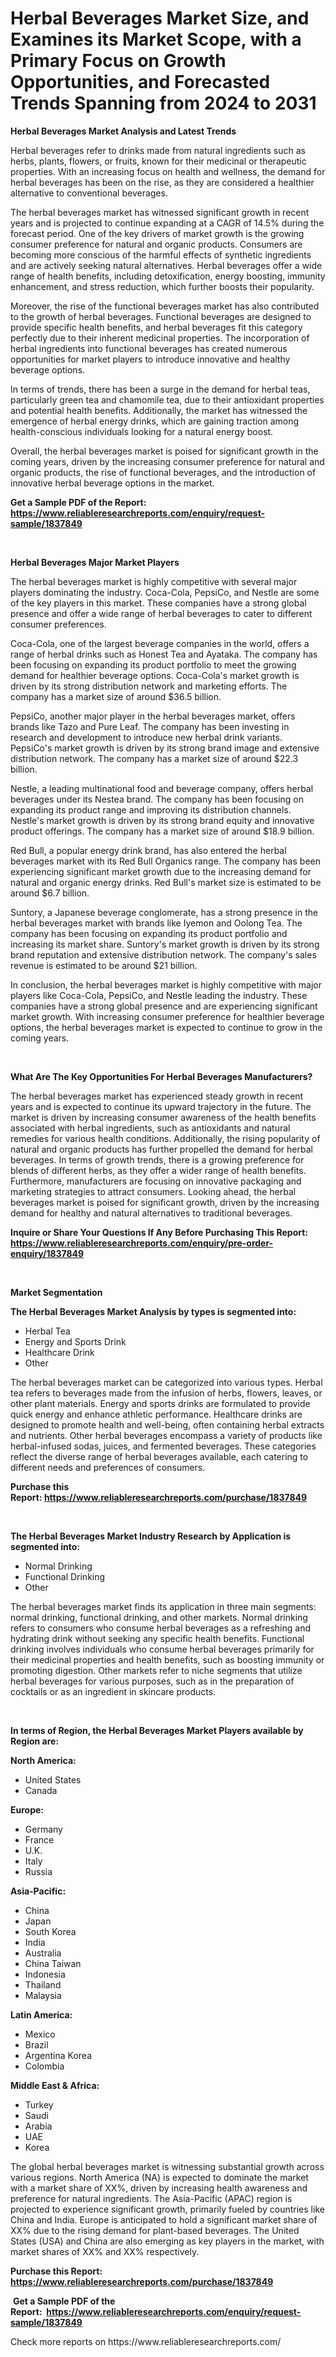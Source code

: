 <p><h1>Herbal Beverages Market Size, and Examines its Market Scope, with a Primary Focus on Growth Opportunities, and Forecasted Trends Spanning from 2024 to 2031</h1></p><p><strong>Herbal Beverages Market Analysis and Latest Trends</strong></p>
<p><p>Herbal beverages refer to drinks made from natural ingredients such as herbs, plants, flowers, or fruits, known for their medicinal or therapeutic properties. With an increasing focus on health and wellness, the demand for herbal beverages has been on the rise, as they are considered a healthier alternative to conventional beverages.</p><p>The herbal beverages market has witnessed significant growth in recent years and is projected to continue expanding at a CAGR of 14.5% during the forecast period. One of the key drivers of market growth is the growing consumer preference for natural and organic products. Consumers are becoming more conscious of the harmful effects of synthetic ingredients and are actively seeking natural alternatives. Herbal beverages offer a wide range of health benefits, including detoxification, energy boosting, immunity enhancement, and stress reduction, which further boosts their popularity.</p><p>Moreover, the rise of the functional beverages market has also contributed to the growth of herbal beverages. Functional beverages are designed to provide specific health benefits, and herbal beverages fit this category perfectly due to their inherent medicinal properties. The incorporation of herbal ingredients into functional beverages has created numerous opportunities for market players to introduce innovative and healthy beverage options.</p><p>In terms of trends, there has been a surge in the demand for herbal teas, particularly green tea and chamomile tea, due to their antioxidant properties and potential health benefits. Additionally, the market has witnessed the emergence of herbal energy drinks, which are gaining traction among health-conscious individuals looking for a natural energy boost.</p><p>Overall, the herbal beverages market is poised for significant growth in the coming years, driven by the increasing consumer preference for natural and organic products, the rise of functional beverages, and the introduction of innovative herbal beverage options in the market.</p></p>
<p><strong>Get a Sample PDF of the Report:&nbsp; <a href="https://www.reliableresearchreports.com/enquiry/request-sample/1837849">https://www.reliableresearchreports.com/enquiry/request-sample/1837849</a></strong></p>
<p>&nbsp;</p>
<p><strong>Herbal Beverages Major Market Players</strong></p>
<p><p>The herbal beverages market is highly competitive with several major players dominating the industry. Coca-Cola, PepsiCo, and Nestle are some of the key players in this market. These companies have a strong global presence and offer a wide range of herbal beverages to cater to different consumer preferences.</p><p>Coca-Cola, one of the largest beverage companies in the world, offers a range of herbal drinks such as Honest Tea and Ayataka. The company has been focusing on expanding its product portfolio to meet the growing demand for healthier beverage options. Coca-Cola's market growth is driven by its strong distribution network and marketing efforts. The company has a market size of around $36.5 billion.</p><p>PepsiCo, another major player in the herbal beverages market, offers brands like Tazo and Pure Leaf. The company has been investing in research and development to introduce new herbal drink variants. PepsiCo's market growth is driven by its strong brand image and extensive distribution network. The company has a market size of around $22.3 billion.</p><p>Nestle, a leading multinational food and beverage company, offers herbal beverages under its Nestea brand. The company has been focusing on expanding its product range and improving its distribution channels. Nestle's market growth is driven by its strong brand equity and innovative product offerings. The company has a market size of around $18.9 billion.</p><p>Red Bull, a popular energy drink brand, has also entered the herbal beverages market with its Red Bull Organics range. The company has been experiencing significant market growth due to the increasing demand for natural and organic energy drinks. Red Bull's market size is estimated to be around $6.7 billion.</p><p>Suntory, a Japanese beverage conglomerate, has a strong presence in the herbal beverages market with brands like Iyemon and Oolong Tea. The company has been focusing on expanding its product portfolio and increasing its market share. Suntory's market growth is driven by its strong brand reputation and extensive distribution network. The company's sales revenue is estimated to be around $21 billion.</p><p>In conclusion, the herbal beverages market is highly competitive with major players like Coca-Cola, PepsiCo, and Nestle leading the industry. These companies have a strong global presence and are experiencing significant market growth. With increasing consumer preference for healthier beverage options, the herbal beverages market is expected to continue to grow in the coming years.</p></p>
<p>&nbsp;</p>
<p><strong>What Are The Key Opportunities For Herbal Beverages Manufacturers?</strong></p>
<p><p>The herbal beverages market has experienced steady growth in recent years and is expected to continue its upward trajectory in the future. The market is driven by increasing consumer awareness of the health benefits associated with herbal ingredients, such as antioxidants and natural remedies for various health conditions. Additionally, the rising popularity of natural and organic products has further propelled the demand for herbal beverages. In terms of growth trends, there is a growing preference for blends of different herbs, as they offer a wider range of health benefits. Furthermore, manufacturers are focusing on innovative packaging and marketing strategies to attract consumers. Looking ahead, the herbal beverages market is poised for significant growth, driven by the increasing demand for healthy and natural alternatives to traditional beverages.</p></p>
<p><strong>Inquire or Share Your Questions If Any Before Purchasing This Report: <a href="https://www.reliableresearchreports.com/enquiry/pre-order-enquiry/1837849">https://www.reliableresearchreports.com/enquiry/pre-order-enquiry/1837849</a></strong></p>
<p>&nbsp;</p>
<p><strong>Market Segmentation</strong></p>
<p><strong>The Herbal Beverages Market Analysis by types is segmented into:</strong></p>
<p><ul><li>Herbal Tea</li><li>Energy and Sports Drink</li><li>Healthcare Drink</li><li>Other</li></ul></p>
<p><p>The herbal beverages market can be categorized into various types. Herbal tea refers to beverages made from the infusion of herbs, flowers, leaves, or other plant materials. Energy and sports drinks are formulated to provide quick energy and enhance athletic performance. Healthcare drinks are designed to promote health and well-being, often containing herbal extracts and nutrients. Other herbal beverages encompass a variety of products like herbal-infused sodas, juices, and fermented beverages. These categories reflect the diverse range of herbal beverages available, each catering to different needs and preferences of consumers.</p></p>
<p><strong>Purchase this Report:&nbsp;<a href="https://www.reliableresearchreports.com/purchase/1837849">https://www.reliableresearchreports.com/purchase/1837849</a></strong></p>
<p>&nbsp;</p>
<p><strong>The Herbal Beverages Market Industry Research by Application is segmented into:</strong></p>
<p><ul><li>Normal Drinking</li><li>Functional Drinking</li><li>Other</li></ul></p>
<p><p>The herbal beverages market finds its application in three main segments: normal drinking, functional drinking, and other markets. Normal drinking refers to consumers who consume herbal beverages as a refreshing and hydrating drink without seeking any specific health benefits. Functional drinking involves individuals who consume herbal beverages primarily for their medicinal properties and health benefits, such as boosting immunity or promoting digestion. Other markets refer to niche segments that utilize herbal beverages for various purposes, such as in the preparation of cocktails or as an ingredient in skincare products.</p></p>
<p>&nbsp;</p>
<p><strong>In terms of Region, the Herbal Beverages Market Players available by Region are:</strong></p>
<p>
    <p> <strong> North America: </strong>
        <ul>
            <li>United States</li>
            <li>Canada</li>
        </ul>
        </p> 
    <p> <strong> Europe: </strong>
        <ul>
            <li>Germany</li>
            <li>France</li>
            <li>U.K.</li>
            <li>Italy</li>
            <li>Russia</li>
        </ul>
        </p> 
    <p> <strong> Asia-Pacific: </strong>
        <ul>
            <li>China</li>
            <li>Japan</li>
            <li>South Korea</li>
            <li>India</li>
            <li>Australia</li>
            <li>China Taiwan</li>
            <li>Indonesia</li>
            <li>Thailand</li>
            <li>Malaysia</li>
        </ul>
        </p> 
    <p> <strong> Latin America: </strong>
        <ul>
            <li>Mexico</li>
            <li>Brazil</li>
            <li>Argentina Korea</li>
            <li>Colombia</li>
        </ul>
        </p> 
    <p> <strong> Middle East & Africa: </strong>
        <ul>
            <li>Turkey</li>
            <li>Saudi</li>
            <li>Arabia</li>
            <li>UAE</li>
            <li>Korea</li>
        </ul>
    </p>
    </p>
<p><p>The global herbal beverages market is witnessing substantial growth across various regions. North America (NA) is expected to dominate the market with a market share of XX%, driven by increasing health awareness and preference for natural ingredients. The Asia-Pacific (APAC) region is projected to experience significant growth, primarily fueled by countries like China and India. Europe is anticipated to hold a significant market share of XX% due to the rising demand for plant-based beverages. The United States (USA) and China are also emerging as key players in the market, with market shares of XX% and XX% respectively.</p></p>
<p><strong>Purchase this Report: <a href="https://www.reliableresearchreports.com/purchase/1837849">https://www.reliableresearchreports.com/purchase/1837849</a></strong></p>
<p>&nbsp;<strong>Get a Sample PDF of the Report:&nbsp;&nbsp;<a href="https://www.reliableresearchreports.com/enquiry/request-sample/1837849">https://www.reliableresearchreports.com/enquiry/request-sample/1837849</a></strong></p>
<p><strong></strong></p>
<p>Check more reports on https://www.reliableresearchreports.com/</p>